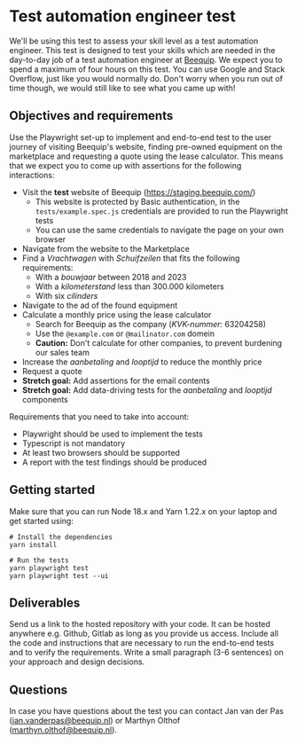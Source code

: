 # Test automation engineer test

We'll be using this test to assess your skill level as a test automation engineer. This test is designed to test your skills which are needed in the day-to-day job of a test automation engineer at [Beequip](https://beequip.com). 
We expect you to spend a maximum of four hours on this test. You can use Google and Stack Overflow, just like you would normally do. Don't worry when you run out of time though, we would still like to see what you came up with!

## Objectives and requirements

Use the Playwright set-up to implement and end-to-end test to the user journey of visiting Beequip's website, finding pre-owned equipment on the marketplace and requesting a quote using the lease calculator.
This means that we expect you to come up with assertions for the following interactions:

  - Visit the **test** website of Beequip (https://staging.beequip.com/)
    - This website is protected by Basic authentication, in the `tests/example.spec.js` credentials are provided to run the Playwright tests
    - You can use the same credentials to navigate the page on your own browser
  - Navigate from the website to the Marketplace
  - Find a _Vrachtwagen_ with _Schuifzeilen_ that fits the following requirements:
    - With a _bouwjaar_ between 2018 and 2023
    - With a _kilometerstand_ less than 300.000 kilometers
    - With six _cilinders_
  - Navigate to the ad of the found equipment
  - Calculate a monthly price using the lease calculator
    - Search for Beequip as the company (_KVK-nummer:_ 63204258)
    - Use the `@example.com` or `@mailinator.com` domein
    - **Caution:** Don't calculate for other companies, to prevent burdening our sales team
  - Increase the _aanbetaling_ and _looptijd_ to reduce the monthly price
  - Request a quote
  - **Stretch goal:** Add assertions for the email contents
  - **Stretch goal:** Add data-driving tests for the _aanbetaling_ and _looptijd_ components

Requirements that you need to take into account:

  - Playwright should be used to implement the tests
  - Typescript is not mandatory
  - At least two browsers should be supported
  - A report with the test findings should be produced

## Getting started

Make sure that you can run Node 18.x and Yarn 1.22.x on your laptop and get started using:

```
# Install the dependencies
yarn install

# Run the tests
yarn playwright test
yarn playwright test --ui
```

## Deliverables

Send us a link to the hosted repository with your code. It can be hosted anywhere e.g. Github, Gitlab as long as you provide us access. 
Include all the code and instructions that are necessary to run the end-to-end tests and to verify the requirements.
Write a small paragraph (3-6 sentences) on your approach and design decisions.

## Questions

In case you have questions about the test you can contact Jan van der Pas (jan.vanderpas@beequip.nl) or Marthyn Olthof (marthyn.olthof@beequip.nl).
